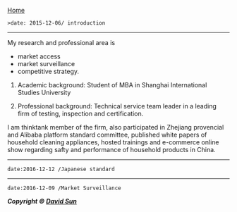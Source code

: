  [Home](http://www.sunweiwei.net) 

    >date: 2015-12-06/ introduction 
    
***
My research and professional area is

 * market access
 * market surveillance
 * competitive strategy.  

1. Academic background: Student of MBA in Shanghai International Studies University

2. Professional background: Technical service team leader in a leading firm of testing, inspection and certification.  

I am thinktank member of the firm, also participated in Zhejiang provencial and Alibaba platform standard committee, published white papers of household cleaning appliances, hosted trainings and e-commerce online show regarding safty and performance of household products in China.


***
    date:2016-12-12 /Japanese standard
    
***
    date:2016-12-09 /Market Surveillance


***Copyright &copy; [David Sun](mailto:david@sunweiwei.net)***


